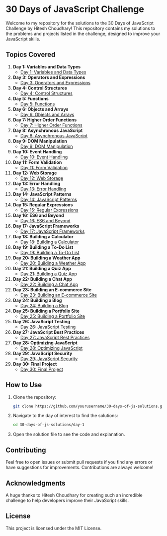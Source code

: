 # 30 Days of JavaScript Challenge

Welcome to my repository for the solutions to the 30 Days of JavaScript Challenge by Hitesh Choudhary! This repository contains my solutions to the problems and projects listed in the challenge, designed to improve your JavaScript skills.



## Topics Covered

1. **Day 1: Variables and Data Types**
   - [Day 1: Variables and Data Types](https://github.com/Badass-Coderr/Java_Script/tree/main/01_Variables)
2. **Day 3: Operators and Expressions**
   - [Day 3: Operators and Expressions](https://github.com/Badass-Coderr/Java_Script/tree/main/02_Operators)
3. **Day 4: Control Structures**
   - [Day 4: Control Structures](link-to-day-4-solutions)
4. **Day 5: Functions**
   - [Day 5: Functions](link-to-day-5-solutions)
5. **Day 6: Objects and Arrays**
   - [Day 6: Objects and Arrays](link-to-day-6-solutions)
6. **Day 7: Higher Order Functions**
   - [Day 7: Higher Order Functions](link-to-day-7-solutions)
7. **Day 8: Asynchronous JavaScript**
   - [Day 8: Asynchronous JavaScript](link-to-day-8-solutions)
8. **Day 9: DOM Manipulation**
   - [Day 9: DOM Manipulation](link-to-day-9-solutions)
9.  **Day 10: Event Handling**
    - [Day 10: Event Handling](link-to-day-10-solutions)
10. **Day 11: Form Validation**
    - [Day 11: Form Validation](link-to-day-11-solutions)
11. **Day 12: Web Storage**
    - [Day 12: Web Storage](link-to-day-12-solutions)
12. **Day 13: Error Handling**
    - [Day 13: Error Handling](link-to-day-13-solutions)
13. **Day 14: JavaScript Patterns**
    - [Day 14: JavaScript Patterns](link-to-day-14-solutions)
14. **Day 15: Regular Expressions**
    - [Day 15: Regular Expressions](link-to-day-15-solutions)
15. **Day 16: ES6 and Beyond**
    - [Day 16: ES6 and Beyond](link-to-day-16-solutions)
16. **Day 17: JavaScript Frameworks**
    - [Day 17: JavaScript Frameworks](link-to-day-17-solutions)
17. **Day 18: Building a Calculator**
    - [Day 18: Building a Calculator](link-to-day-18-solutions)
18. **Day 19: Building a To-Do List**
    - [Day 19: Building a To-Do List](link-to-day-19-solutions)
19. **Day 20: Building a Weather App**
    - [Day 20: Building a Weather App](link-to-day-20-solutions)
20. **Day 21: Building a Quiz App**
    - [Day 21: Building a Quiz App](link-to-day-21-solutions)
21. **Day 22: Building a Chat App**
    - [Day 22: Building a Chat App](link-to-day-22-solutions)
22. **Day 23: Building an E-commerce Site**
    - [Day 23: Building an E-commerce Site](link-to-day-23-solutions)
23. **Day 24: Building a Blog**
    - [Day 24: Building a Blog](link-to-day-24-solutions)
24. **Day 25: Building a Portfolio Site**
    - [Day 25: Building a Portfolio Site](link-to-day-25-solutions)
25. **Day 26: JavaScript Testing**
    - [Day 26: JavaScript Testing](link-to-day-26-solutions)
26. **Day 27: JavaScript Best Practices**
    - [Day 27: JavaScript Best Practices](link-to-day-27-solutions)
27. **Day 28: Optimizing JavaScript**
    - [Day 28: Optimizing JavaScript](link-to-day-28-solutions)
28. **Day 29: JavaScript Security**
    - [Day 29: JavaScript Security](link-to-day-29-solutions)
29. **Day 30: Final Project**
    - [Day 30: Final Project](link-to-day-30-solutions)

## How to Use

1. Clone the repository:
    ```bash
    git clone https://github.com/yourusername/30-days-of-js-solutions.git
    ```

2. Navigate to the day of interest to find the solutions:
    ```bash
    cd 30-days-of-js-solutions/day-1
    ```

3. Open the solution file to see the code and explanation.

## Contributing

Feel free to open issues or submit pull requests if you find any errors or have suggestions for improvements. Contributions are always welcome!

## Acknowledgments

A huge thanks to Hitesh Choudhary for creating such an incredible challenge to help developers improve their JavaScript skills.

## License

This project is licensed under the MIT License.
